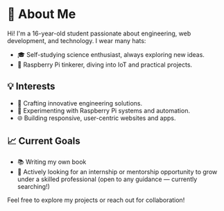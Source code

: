 # 👋 About Me

Hi! I'm a 16-year-old student passionate about engineering, web development, and technology. I wear many hats:

- 🎓 Self-studying science enthusiast, always exploring new ideas.  
- 🔧 Raspberry Pi tinkerer, diving into IoT and practical projects.  

## 💡 Interests

- 🚀 Crafting innovative engineering solutions.  
- 🔧 Experimenting with Raspberry Pi systems and automation.  
- 🌐 Building responsive, user-centric websites and apps.  

## 📈 Current Goals

- 📚 Writing my own book 
- 🤝 Actively looking for an internship or mentorship opportunity to grow under a skilled professional (open to any guidance — currently searching!)  

Feel free to explore my projects or reach out for collaboration!
